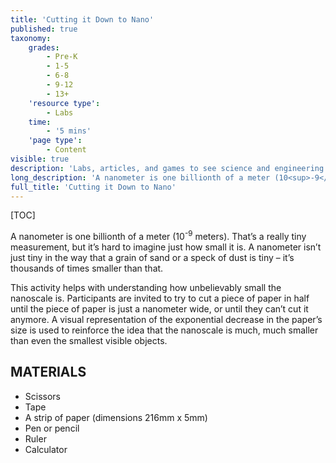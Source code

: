 ```yaml
---
title: 'Cutting it Down to Nano'
published: true
taxonomy:
    grades:
        - Pre-K
        - 1-5
        - 6-8
        - 9-12
        - 13+
    'resource type':
        - Labs
    time:
        - '5 mins'
    'page type':
        - Content
visible: true
description: 'Labs, articles, and games to see science and engineering through a new lens.'
long_description: 'A nanometer is one billionth of a meter (10<sup>-9</sup> meters). That’s a really tiny measurement, but it’s hard to imagine just how small it is. A nanometer isn’t just tiny in the way that a grain of sand or a speck of dust is tiny – it’s thousands of times smaller than that.'
full_title: 'Cutting it Down to Nano'
---
```


[TOC]

A nanometer is one billionth of a meter (10<sup>-9</sup> meters). That’s a really tiny measurement, but it’s hard to imagine just how small it is. A nanometer isn’t just tiny in the way that a grain of sand or a speck of dust is tiny – it’s thousands of times smaller than that.

This activity helps with understanding how unbelievably small the nanoscale is. Participants are invited to try to cut a piece of paper in half until the piece of paper is just a nanometer wide, or until they can’t cut it anymore. A visual representation of the exponential decrease in the paper’s size is used to reinforce the idea that the nanoscale is much, much smaller than even the smallest visible objects.



## MATERIALS

*	Scissors 
*	Tape 
*	A strip of paper (dimensions 216mm x 5mm)
*	Pen or pencil
*	Ruler
*	Calculator
